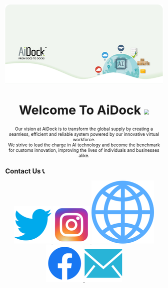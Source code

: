 <div align="center">

<img alt="Background" title="Background" 
    src="/assets/photos/back.png"/>
<h1 style="font-size:40px">Welcome To AiDock <img src="https://media.giphy.com/media/hvRJCLFzcasrR4ia7z/giphy.gif" width="40">
</h1>
<div>
<p align="center">
Our vision at AiDock is to transform the global supply by creating a seamless, efficient and reliable system powered by our innovative virtual workforce. <br>
We strive to lead the charge in AI technology and become the benchmark for customs innovation, improving the lives of individuals and businesses alike.
</p>
<h2 align="left">Contact Us 📞</h2>
<p align="center">
    <a href="https://twitter.com/dock_ai">
    <img alt="Twitter" title="Twitter" 
    src="/assets/photos/twitterd.svg"/>
    </a>
    <a href="https://www.instagram.com/aidockltd/">
    <img alt="Instagram" title="Instagram" 
    src="/assets/photos/instagramd.svg"/>
    </a>
    <a href="https://aidock.net">
    <img alt="Website" title="Our Webstie" 
    src="/assets/photos/webd.svg"/>
    </a>
    <a href="https://www.facebook.com/aidockltd">
    <img alt="Facebook" title="Facebook" 
    src="/assets/photos/facebookd.svg"/>
    </a>
    <a href="mailto:info@aidock.net?subject=[GitHub]">
    <img alt="Email" title="Email" 
    src="/assets/photos/emaild.svg"/>
    </a>
</p>


